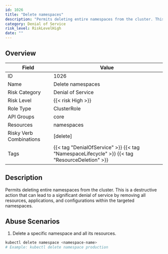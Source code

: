```yaml
---
id: 1026
title: "Delete namespaces"
description: "Permits deleting entire namespaces from the cluster. This is a destructive action that can lead to a significant denial of service by removing all resources, applications, and configurations within the targeted namespaces."
category: Denial of Service
risk_level: RiskLevelHigh
date: ""
---
```


## Overview

| Field                   | Value                                                                                         |
| ----------------------- | --------------------------------------------------------------------------------------------- |
| ID                      | 1026                                                                                          |
| Name                    | Delete namespaces                                                                             |
| Risk Category           | Denial of Service                                                                             |
| Risk Level              | {{< risk High >}}                                                                             |
| Role Type               | ClusterRole                                                                                   |
| API Groups              | core                                                                                          |
| Resources               | namespaces                                                                                    |
| Risky Verb Combinations | [delete]                                                                                      |
| Tags                    | {{< tag "DenialOfService" >}} {{< tag "NamespaceLifecycle" >}} {{< tag "ResourceDeletion" >}} |

## Description

Permits deleting entire namespaces from the cluster. This is a destructive action that can lead to a significant denial of service by removing all resources, applications, and configurations within the targeted namespaces.

## Abuse Scenarios

1. Delete a specific namespace and all its resources.

```bash
kubectl delete namespace <namespace-name>
# Example: kubectl delete namespace production

```
